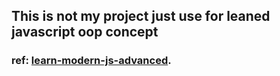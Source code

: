 ## This is not my project just use for leaned javascript oop concept

### ref: [learn-modern-js-advanced](https://www.udemy.com/learn-modern-javascript-advanced-topics/).
